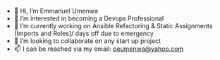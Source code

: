 - 👋 Hi, I’m Emmanuel Umenwa
- 👀 I’m interested in becoming a Devops Professional
- 🌱 I’m currently working on Ansible Refactoring & Static Assignments (Imports and Roles)/ days off due to emergency
- 💞️ I’m looking to collaborate on any start up project
- 📫 I can be reached via my email: oeumenwa@yahoo.com

<!---
eoumenwa/eoumenwa is a ✨ special ✨ repository because its `README.md` (this file) appears on your GitHub profile.
You can click the Preview link to take a look at your changes.
--->
